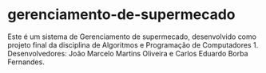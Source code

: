 # gerenciamento-de-supermecado
Este é um sistema de Gerenciamento de supermecado, desenvolvido como projeto final da disciplina de Algoritmos e Programação de Computadores 1. Desenvolvedores: João Marcelo Martins Oliveira e Carlos Eduardo Borba Fernandes.
